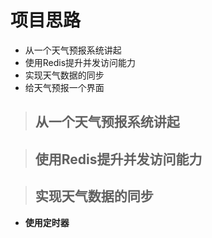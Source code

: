 # 项目思路

- 从一个天气预报系统讲起
- 使用Redis提升并发访问能力
- 实现天气数据的同步
- 给天气预报一个界面

> ## 从一个天气预报系统讲起



> ## 使用Redis提升并发访问能力

>## 实现天气数据的同步

- **使用定时器**

